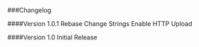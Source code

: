 ###Changelog

####Version 1.0.1
Rebase
Change Strings
Enable HTTP Upload

####Version 1.0
Initial Release
